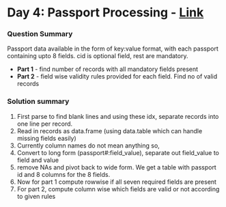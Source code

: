 # Day 4: Passport Processing - [Link](https://adventofcode.com/2020/day/4)

### Question Summary
Passport data available in the form of key:value format, with each passport containing upto 8 fields.
cid is optional field, rest are mandatory. 

- **Part 1** - find number of records with all mandatory fields present
- **Part 2** - field wise validity rules provided for each field. Find no of valid records

### Solution summary 
1. First parse to find blank lines and using these idx, separate records into one line per record. 
2. Read in records as data.frame (using data.table which can handle missing fields easily)
3. Currently column names do not mean anything so, 
3. Convert to long form (passport#:field_value), separate out field_value to field and value
4. remove NAs and pivot back to wide form. We get a table with passport id and 8 columns for the 8 fields. 
5. Now for part 1 compute rowwise if all seven required fields are present
6. For part 2, compute column wise which fields are valid or not according to given rules